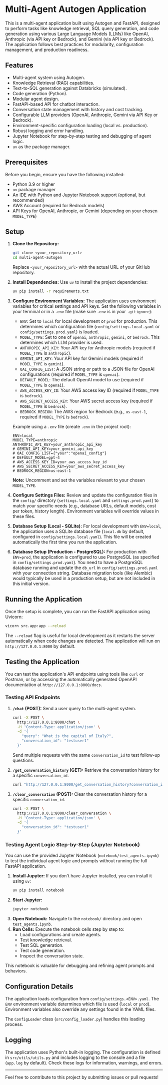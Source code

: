# Multi-Agent Autogen Application

This is a multi-agent application built using Autogen and FastAPI, designed to perform tasks like knowledge retrieval, SQL query generation, and code generation using various Large Language Models (LLMs) like OpenAI, Anthropic (via API key or Bedrock), and Gemini (via API key or Bedrock). The application follows best practices for modularity, configuration management, and production readiness.

## Features

*   Multi-agent system using Autogen.
*   Knowledge Retrieval (RAG) capabilities.
*   Text-to-SQL generation against Databricks (simulated).
*   Code generation (Python).
*   Modular agent design.
*   FastAPI-based API for chatbot interaction.
*   Conversation state management with history and cost tracking.
*   Configurable LLM providers (OpenAI, Anthropic, Gemini via API Key or Bedrock).
*   Environment-specific configuration loading (local vs. production).
*   Robust logging and error handling.
*   Jupyter Notebook for step-by-step testing and debugging of agent logic.
*   `uv` as the package manager.

## Prerequisites

Before you begin, ensure you have the following installed:

*   Python 3.9 or higher
*   `uv` package manager
*   An IDE with Python and Jupyter Notebook support (optional, but recommended)
*   AWS Account (required for Bedrock models)
*   API Keys for OpenAI, Anthropic, or Gemini (depending on your chosen `MODEL_TYPE`)

## Setup

1.  **Clone the Repository:**
    ```bash
    git clone <your_repository_url>
    cd multi-agent-autogen
    ```
    Replace `<your_repository_url>` with the actual URL of your GitHub repository.

2.  **Install Dependencies:**
    Use `uv` to install the project dependencies:
    ```bash
    uv pip install -r requirements.txt
    ```

3.  **Configure Environment Variables:**
    The application uses environment variables for critical settings and API keys. Set the following variables in your terminal or in a `.env` file (make sure `.env` is in your `.gitignore`):

    *   `ENV`: Set to `local` for local development or `prod` for production. This determines which configuration file (`config/settings.local.yaml` or `config/settings.prod.yaml`) is loaded.
    *   `MODEL_TYPE`: Set to one of `openai`, `anthropic`, `gemini`, or `bedrock`. This determines which LLM provider is used.
    *   `ANTHROPIC_API_KEY`: Your API key for Anthropic models (required if `MODEL_TYPE` is `anthropic`).
    *   `GEMINI_API_KEY`: Your API key for Gemini models (required if `MODEL_TYPE` is `gemini`).
    *   `OAI_CONFIG_LIST`: A JSON string or path to a JSON file for OpenAI configurations (required if `MODEL_TYPE` is `openai`).
    *   `DEFAULT_MODEL`: The default OpenAI model to use (required if `MODEL_TYPE` is `openai`).
    *   `AWS_ACCESS_KEY_ID`: Your AWS access key ID (required if `MODEL_TYPE` is `bedrock`).
    *   `AWS_SECRET_ACCESS_KEY`: Your AWS secret access key (required if `MODEL_TYPE` is `bedrock`).
    *   `BEDROCK_REGION`: The AWS region for Bedrock (e.g., `us-east-1`, required if `MODEL_TYPE` is `bedrock`).

    Example using a `.env` file (create `.env` in the project root):
    ```env
    ENV=local
    MODEL_TYPE=anthropic
    ANTHROPIC_API_KEY=your_anthropic_api_key
    # GEMINI_API_KEY=your_gemini_api_key
    # OAI_CONFIG_LIST={"your":"openai_config"}
    # DEFAULT_MODEL=gpt-4
    # AWS_ACCESS_KEY_ID=your_aws_access_key_id
    # AWS_SECRET_ACCESS_KEY=your_aws_secret_access_key
    # BEDROCK_REGION=us-east-1
    ```
    **Note:** Uncomment and set the variables relevant to your chosen `MODEL_TYPE`.

4.  **Configure Settings Files:**
    Review and update the configuration files in the `config/` directory (`settings.local.yaml` and `settings.prod.yaml`) to match your specific needs (e.g., database URLs, default models, cost per token, history length). Environment variables will override values in these files.

5.  **Database Setup (Local - SQLite):**
    For local development with `ENV=local`, the application uses a SQLite database file (`local.db` by default, configured in `config/settings.local.yaml`). This file will be created automatically the first time you run the application.

6.  **Database Setup (Production - PostgreSQL):**
    For production with `ENV=prod`, the application is configured to use PostgreSQL (as specified in `config/settings.prod.yaml`). You need to have a PostgreSQL database running and update the `db_url` in `config/settings.prod.yaml` with your connection string. Database migration tools (like Alembic) would typically be used in a production setup, but are not included in this initial version.

## Running the Application

Once the setup is complete, you can run the FastAPI application using Uvicorn:

```bash
vicorn src.app:app --reload
```

The `--reload` flag is useful for local development as it restarts the server automatically when code changes are detected. The application will run on `http://127.0.0.1:8000` by default.

## Testing the Application

You can test the application's API endpoints using tools like `curl` or Postman, or by accessing the automatically generated OpenAPI documentation at `http://127.0.0.1:8000/docs`.

### Testing API Endpoints

1.  **`/chat` (POST):** Send a user query to the multi-agent system.
    ```bash
    curl -X POST \
      http://127.0.0.1:8000/chat \
      -H 'Content-Type: application/json' \
      -d '{
        "query": "What is the capital of Italy?",
        "conversation_id": "testuser1"
      }'
    ```
    Send multiple requests with the same `conversation_id` to test follow-up questions.

2.  **`/get_conversation_history` (GET):** Retrieve the conversation history for a specific `conversation_id`.
    ```bash
    curl "http://127.0.0.1:8000/get_conversation_history?conversation_id=testuser1"
    ```

3.  **`/clear_conversation` (POST):** Clear the conversation history for a specific `conversation_id`.
    ```bash
    curl -X POST \
      http://127.0.0.1:8000/clear_conversation \
      -H 'Content-Type: application/json' \
      -d '{
        "conversation_id": "testuser1"
      }'
    ```

### Testing Agent Logic Step-by-Step (Jupyter Notebook)

You can use the provided Jupyter Notebook (`notebook/test_agents.ipynb`) to test the individual agent logic and prompts without running the full FastAPI application.

1.  **Install Jupyter:** If you don't have Jupyter installed, you can install it using `uv`:
    ```bash
    uv pip install notebook
    ```
2.  **Start Jupyter:**
    ```bash
    jupyter notebook
    ```
3.  **Open Notebook:** Navigate to the `notebook/` directory and open `test_agents.ipynb`.
4.  **Run Cells:** Execute the notebook cells step by step to:
    *   Load configurations and create agents.
    *   Test knowledge retrieval.
    *   Test SQL generation.
    *   Test code generation.
    *   Inspect the conversation state.

This notebook is valuable for debugging and refining agent prompts and behaviors.

## Configuration Details

The application loads configuration from `config/settings.<ENV>.yaml`. The `ENV` environment variable determines which file is used (`local` or `prod`). Environment variables also override any settings found in the YAML files.

The `ConfigLoader` class (`src/config_loader.py`) handles this loading process.

## Logging

The application uses Python's built-in logging. The configuration is defined in `src/utils/utils.py` and includes logging to the console and a file (`app.log` by default). Check these logs for information, warnings, and errors.

---

Feel free to contribute to this project by submitting issues or pull requests!
